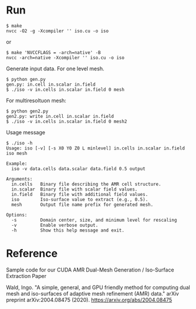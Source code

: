 # Run

```
$ make
nvcc -O2 -g -Xcompiler '' iso.cu -o iso
```

or
```
$ make 'NVCCFLAGS = -arch=native' -B
nvcc -arch=native -Xcompiler '' iso.cu -o iso
```

Generate input data. For one level mesh.

```
$ python gen.py
gen.py: in.cell in.scalar in.field
$ ./iso -v in.cells in.scalar in.field 0 mesh
```

For multiresoltuon mesh:

```
$ python gen2.py
gen2.py: write in.cell in.scalar in.field
$ ./iso -v in.cells in.scalar in.field 0 mesh2
```

Usage message
```
$ ./iso -h
Usage: iso [-v] [-s X0 Y0 Z0 L minlevel] in.cells in.scalar in.field iso mesh

Example:
  iso -v data.cells data.scalar data.field 0.5 output

Arguments:
  in.cells   Binary file describing the AMR cell structure.
  in.scalar  Binary file with scalar field values.
  in.field   Binary file with additional field values.
  iso        Iso-surface value to extract (e.g., 0.5).
  mesh       Output file name prefix for generated mesh.

Options:
  -s         Domain center, size, and minimum level for rescaling
  -v         Enable verbose output.
  -h         Show this help message and exit.
```

# Reference

Sample code for our CUDA AMR Dual-Mesh Generation / Iso-Surface
Extraction Paper

Wald, Ingo. "A simple, general, and GPU friendly method for computing
dual mesh and iso-surfaces of adaptive mesh refinement (AMR) data."
arXiv preprint arXiv:2004.08475 (2020).
<https://arxiv.org/abs/2004.08475>
